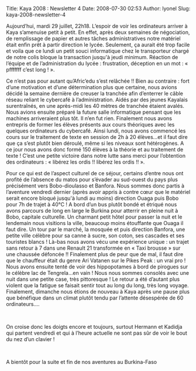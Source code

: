 Title: Kaya 2008 : Newsletter 4
Date: 2008-07-30 02:53
Author: lyonel
Slug: kaya-2008-newsletter-4

Aujourd’hui, mardi 29 juillet, 22h18. L’espoir de voir les ordinateurs
arriver à Kaya s’amenuise petit à petit. En effet, après deux semaines
de négociation, de remplissage de papier et autres tâches
administratives notre matériel était enfin prêt à partir direction le
lycée. Seulement, ça aurait été trop facile et voila que ce lundi un
petit souci informatique chez le transporteur chargé de notre colis
bloque la transaction jusqu'à jeudi minimum. Réaction de l’équipe et de
l’administration du lycée : frustration, déception en un mot : «
pfffffff c’est long ! ».

</p>
Ce n’est pas pour autant qu’Afric’edu s’est relâchée !! Bien au
contraire : fort d’une motivation et d’une détermination plus que
certaine, nous avions décidé la semaine dernière de creuser la tranchée
afin d’enterrer le câble réseau reliant le cybercafé à l’administration.
Aidés par des jeunes Kayalais surentraînés, en une après-midi les 40
mètres de tranchée étaient avalés. Nous avions ensuite préparé la future
salle informatique pensant que les machines arriveraient plus tôt. Il
n’en fut rien. Finalement nous avons entrepris de former les élèves
présents aux cours théoriques avec les quelques ordinateurs du
cybercafé. Ainsi lundi, nous avons commencé les cours sur le traitement
de texte en session de 2h à 20 élèves…et il faut dire que ça s’est
plutôt bien déroulé, même si les niveaux sont hétérogènes. A ce jour
nous avons donc formé 150 élèves à la théorie et au traitement de texte
! C’est une petite victoire dans notre lutte sans merci pour l’obtention
des ordinateurs : « libérez les ordis !! libérez les ordis !! ».

</p>
Pour ce qui est de l’aspect culturel de ce séjour, certains d’entre nous
ont profité de l’absence du matos pour s’évader au sud-ouest du pays
plus précisément vers Bobo-dioulasso et Banfora. Nous sommes donc partis
à l’aventure vendredi dernier (après avoir appris à contre cœur que le
matériel serait encore bloqué jusqu'à lundi au moins) direction Ouaga
puis Bobo pour 7h de trajet à 40°C ! A bord d’un bus plutôt bondé et
étriqué nous avons parcours de long en large le Burkina pour atterrir en
pleine nuit à Bobo, capitale culturelle. Un charmant petit hôtel pour
passer la nuit et le lendemain nous visitions la ville, beaucoup moins
étouffante que Ouaga il faut dire. Un tour par le marché, la mosquée et
puis direction Banfora, une petite ville célèbre pour sa canne à sucre,
son coton, ses cascades et ses touristes blancs ! Là-bas nous avons vécu
une expérience unique : un trajet sans retour à 7 dans une Renault 21
transformée en « Taxi brousse » sur une chaussée défoncée !! Finalement
plus de peur que de mal, il faut dire que le chauffeur était du genre
Ari Vatanen sur le Pikes Peak : un vrai pro ! Nous avons ensuite tenté
de voir des hippopotames à bord de pirogues sur le célèbre lac de
Tengrela…en vain ! Nous nous sommes consolés avec une nuit dans une
petite case, très pittoresque ! Le retour a été d’autant plus violent
que la fatigue se faisait sentir tout au long du long, très long voyage.
Finalement, dimanche nous étions de nouveau à Kaya après une pause plus
que bénéfique dans un climat plutôt tendu par l’attente désespérée de 60
ordinateurs….

</p>
 

</p>
On croise donc les doigts encore et toujours, surtout Hermann et Kadidja
qui partent vendredi et qui à l’heure actuelle ne sont pas sûr de voir
le bout du nez d’un clavier !

</p>
 

</p>
A bientôt pour la suite et fin de nos aventures au Burkina-Faso

</p>

